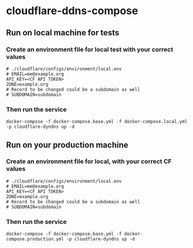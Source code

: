 # cloudflare-ddns-compose

## Run on local machine for tests

### Create an environment file for local test with your correct values
~~~
# ./cloudflare/configs/environment/local.env
# EMAIL=me@example.org
API_KEY=<CF API TOKEN>
ZONE=example.org
# Record to be changed could be a subdomain as well
# SUBDOMAIN=subdomain
~~~

### Then run the service
~~~
docker-compose -f docker-compose.base.yml -f docker-compose.local.yml -p cloudflare-dyndns up -d
~~~



## Run on your production machine

### Create an environment file for local, with your correct CF values
~~~
# ./cloudflare/configs/environment/local.env
# EMAIL=me@example.org
API_KEY=<CF API TOKEN>
ZONE=example.org
# Record to be changed could be a subdomain as well
# SUBDOMAIN=subdomain
~~~

### Then run the service
~~~
docker-compose -f docker-compose.base.yml -f docker-compose.production.yml -p cloudflare-dyndns up -d
~~~